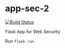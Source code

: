 # app-sec-2
[![Build Status](https://api.travis-ci.org/rennergade/app-sec-2.svg?branch=master)](https://travis-ci.org/rennergade/app-sec-1)

Flask App for Web Security

Run `flask run`
